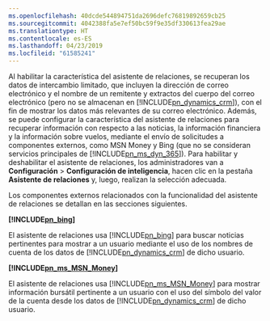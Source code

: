 ```yaml
---
ms.openlocfilehash: 40dcde544894751da2696defc76819892659cb25
ms.sourcegitcommit: 4042388fa5e7ef50bc59f9e35df330613fea29ae
ms.translationtype: HT
ms.contentlocale: es-ES
ms.lasthandoff: 04/23/2019
ms.locfileid: "61585241"
---
```

Al habilitar la característica del asistente de relaciones, se recuperan los datos de intercambio limitado, que incluyen la dirección de correo electrónico y el nombre de un remitente y extractos del cuerpo del correo electrónico (pero no se almacenan en [!INCLUDE[pn_dynamics_crm](pn-dynamics-crm.md)]), con el fin de mostrar los datos más relevantes de su correo electrónico. Además, se puede configurar la característica del asistente de relaciones para recuperar información con respecto a las noticias, la información financiera y la información sobre vuelos, mediante el envío de solicitudes a componentes externos, como MSN Money y Bing (que no se consideran servicios principales de [!INCLUDE[pn_ms_dyn_365](pn-ms-dyn-365.md)]). Para habilitar y deshabilitar el asistente de relaciones, los administradores van a **Configuración** > **Configuración de inteligencia**, hacen clic en la pestaña **Asistente de relaciones** y, luego, realizan la selección adecuada.  
  
 Los componentes externos relacionados con la funcionalidad del asistente de relaciones se detallan en las secciones siguientes.  
  
 **[!INCLUDE[pn_bing](pn-bing.md)]**  
  
 El asistente de relaciones usa [!INCLUDE[pn_bing](pn-bing.md)] para buscar noticias pertinentes para mostrar a un usuario mediante el uso de los nombres de cuenta de los datos de [!INCLUDE[pn_dynamics_crm](pn-dynamics-crm.md)] de dicho usuario.  
  
 **[!INCLUDE[pn_ms_MSN_Money](pn-ms-msn-money.md)]**  
  
 El asistente de relaciones usa [!INCLUDE[pn_ms_MSN_Money](pn-ms-msn-money.md)] para mostrar información bursátil pertinente a un usuario con el uso del símbolo del valor de la cuenta desde los datos de [!INCLUDE[pn_dynamics_crm](pn-dynamics-crm.md)] de dicho usuario.